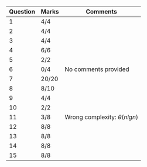 | Question |  Marks  |              Comments                |
| -------- | ------- |               -------                |
|    1     |   4/4   |                                      |
|    2     |   4/4   |                                      |
|    3     |   4/4   |                                      |
|    4     |   6/6   |                                      |
|    5     |   2/2   |                                      |
|    6     |   0/4   |         No comments provided         |
|    7     |  20/20  |                                      |
|    8     |   8/10  |                                      |
|    9     |   4/4   |                                      |
|   10     |   2/2   |                                      |
|   11     |   3/8   |   Wrong complexity: $\theta(nlgn)$   |
|   12     |   8/8   |                                      |
|   13     |   8/8   |                                      |
|   14     |   8/8   |                                      |
|   15     |   8/8   |                                      |
